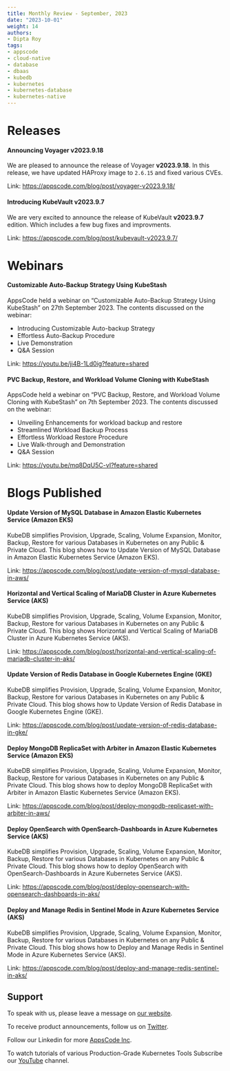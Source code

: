 ```yaml
---
title: Monthly Review - September, 2023
date: "2023-10-01"
weight: 14
authors:
- Dipta Roy
tags:
- appscode
- cloud-native
- database
- dbaas
- kubedb
- kubernetes
- kubernetes-database
- kubernetes-native
---
```


# Releases


#### Announcing Voyager v2023.9.18

We are pleased to announce the release of Voyager **v2023.9.18**. In this release, we have updated HAProxy image to `2.6.15` and fixed various CVEs.

Link: https://appscode.com/blog/post/voyager-v2023.9.18/


#### Introducing KubeVault v2023.9.7

We are very excited to announce the release of KubeVault **v2023.9.7** edition. Which includes a few bug fixes and improvments.

Link: https://appscode.com/blog/post/kubevault-v2023.9.7/






# Webinars


#### Customizable Auto-Backup Strategy Using KubeStash

AppsCode held a webinar on “Customizable Auto-Backup Strategy Using KubeStash” on 27th September 2023. The contents discussed on the webinar:

- Introducing  Customizable Auto-backup Strategy
- Effortless Auto-Backup Procedure
- Live Demonstration
- Q&A Session

Link: https://youtu.be/ji4B-1Ld0ig?feature=shared


#### PVC Backup, Restore, and Workload Volume Cloning with KubeStash

AppsCode held a webinar on “PVC Backup, Restore, and Workload Volume Cloning with KubeStash” on 7th September 2023. The contents discussed on the webinar:

- Unveiling Enhancements for workload backup and restore
- Streamlined Workload Backup Process
- Effortless Workload Restore Procedure
- Live Walk-through and Demonstration
- Q&A Session

Link: https://youtu.be/mq8DqU5C-vI?feature=shared






# Blogs Published


#### Update Version of MySQL Database in Amazon Elastic Kubernetes Service (Amazon EKS)

KubeDB simplifies Provision, Upgrade, Scaling, Volume Expansion, Monitor, Backup, Restore for various Databases in Kubernetes on any Public & Private Cloud. This blog shows how to Update Version of MySQL Database in Amazon Elastic Kubernetes Service (Amazon EKS).

Link: https://appscode.com/blog/post/update-version-of-mysql-database-in-aws/



#### Horizontal and Vertical Scaling of MariaDB Cluster in Azure Kubernetes Service (AKS)

KubeDB simplifies Provision, Upgrade, Scaling, Volume Expansion, Monitor, Backup, Restore for various Databases in Kubernetes on any Public & Private Cloud. This blog shows Horizontal and Vertical Scaling of MariaDB Cluster in Azure Kubernetes Service (AKS).

Link: https://appscode.com/blog/post/horizontal-and-vertical-scaling-of-mariadb-cluster-in-aks/



#### Update Version of Redis Database in Google Kubernetes Engine (GKE)

KubeDB simplifies Provision, Upgrade, Scaling, Volume Expansion, Monitor, Backup, Restore for various Databases in Kubernetes on any Public & Private Cloud. This blog shows how to Update Version of Redis Database in Google Kubernetes Engine (GKE). 

Link: https://appscode.com/blog/post/update-version-of-redis-database-in-gke/



#### Deploy MongoDB ReplicaSet with Arbiter in Amazon Elastic Kubernetes Service (Amazon EKS)

KubeDB simplifies Provision, Upgrade, Scaling, Volume Expansion, Monitor, Backup, Restore for various Databases in Kubernetes on any Public & Private Cloud. This blog shows how to deploy MongoDB ReplicaSet with Arbiter in Amazon Elastic Kubernetes Service (Amazon EKS).

Link: https://appscode.com/blog/post/deploy-mongodb-replicaset-with-arbiter-in-aws/



#### Deploy OpenSearch with OpenSearch-Dashboards in Azure Kubernetes Service (AKS)

KubeDB simplifies Provision, Upgrade, Scaling, Volume Expansion, Monitor, Backup, Restore for various Databases in Kubernetes on any Public & Private Cloud. This blog shows how to deploy OpenSearch with OpenSearch-Dashboards in Azure Kubernetes Service (AKS).

Link: https://appscode.com/blog/post/deploy-opensearch-with-opensearch-dashboards-in-aks/



#### Deploy and Manage Redis in Sentinel Mode in Azure Kubernetes Service (AKS)

KubeDB simplifies Provision, Upgrade, Scaling, Volume Expansion, Monitor, Backup, Restore for various Databases in Kubernetes on any Public & Private Cloud. This blog shows how to Deploy and Manage Redis in Sentinel Mode in Azure Kubernetes Service (AKS).

Link: https://appscode.com/blog/post/deploy-and-manage-redis-sentinel-in-aks/




## Support

To speak with us, please leave a message on [our website](https://appscode.com/contact/).

To receive product announcements, follow us on [Twitter](https://twitter.com/AppsCodeHQ/).

Follow our Linkedin for more [AppsCode Inc](https://www.linkedin.com/company/appscode/).

To watch tutorials of various Production-Grade Kubernetes Tools Subscribe our [YouTube](https://www.youtube.com/c/AppsCodeInc/) channel.
